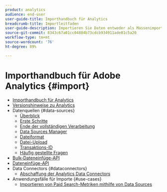 ```yaml
---
product: analytics
audience: end-user
user-guide-title: Importhandbuch für Analytics
breadcrumb-title: Importleitfaden
user-guide-description: Importieren Sie Daten entweder als Massenimport oder in Echtzeit von externen Quellen nach Adobe Analytics.
source-git-commit: 8343c67a01cc04884b73cdcb934911ade81c5a20
workflow-type: tm+mt
source-wordcount: '76'
ht-degree: 89%

---
```



# Importhandbuch für Adobe Analytics {#import}

+ [Importhandbuch für Analytics](home.md)
+ [Versionshinweise zu Analytics](https://experienceleague.adobe.com/docs/analytics/release-notes/latest.html?lang=de)
+ Datenquellen {#data-sources}
   + [Überblick](data-sources/overview.md)
   + [Erste Schritte](data-sources/getting-started.md)
   + [Ende der vollständigen Verarbeitung](data-sources/full-processing-eol.md)
   + [Data Sources Manager](data-sources/manage.md)
   + [Dateiformat](data-sources/file-format.md)
   + [Datei-Upload](data-sources/file-upload.md)
   + [Transaktions-ID](data-sources/transactionid.md)
   + [Häufig gestellte Fragen](data-sources/faq.md)
+ [Bulk-Dateneinfüge-API](bulk-data-insertion-api/bulk-data-insert.md)
+ [Dateneinfüge-API](c-data-insertion-api/c-data-insertion-api.md)
+ Data Connectors {#dataconnectors}
   + [Abschaffung der Analytics Data Connectors](data-connectors/data-connectors-eol.md)
+ Anwendungsfälle für Importe {#use-cases}
   + [Importieren von Paid Search-Metriken mithilfe von Data Sources](use-cases/paid-search-metrics.md)
